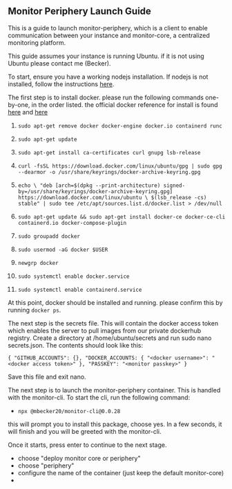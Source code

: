 ## Monitor Periphery Launch Guide

This is a guide to launch monitor-periphery, which is a client to enable communication between your instance and monitor-core, a centralized monitoring platform.

This guide assumes your instance is running Ubuntu. if it is not using Ubuntu please contact me (Becker).

To start, ensure you have a working nodejs installation. If nodejs is not installed, follow the instructions [here](https://github.com/nodesource/distributions/blob/master/README.md).

The first step is to install docker. please run the following commands one-by-one, in the order listed. the official docker reference for install is found [here](https://docs.docker.com/engine/install/ubuntu/) and [here](https://docs.docker.com/engine/install/linux-postinstall/)

1. `sudo apt-get remove docker docker-engine docker.io containerd runc`

2. `sudo apt-get update`

3. `sudo apt-get install ca-certificates curl gnupg lsb-release`

4. `curl -fsSL https://download.docker.com/linux/ubuntu/gpg | sudo gpg --dearmor -o /usr/share/keyrings/docker-archive-keyring.gpg`

5. `echo \ "deb [arch=$(dpkg --print-architecture) signed-by=/usr/share/keyrings/docker-archive-keyring.gpg] https://download.docker.com/linux/ubuntu \ $(lsb_release -cs) stable" | sudo tee /etc/apt/sources.list.d/docker.list > /dev/null`

6. `sudo apt-get update && sudo apt-get install docker-ce docker-ce-cli containerd.io docker-compose-plugin`

7. `sudo groupadd docker`

8. `sudo usermod -aG docker $USER`

9. `newgrp docker`

10. `sudo systemctl enable docker.service`

11. `sudo systemctl enable containerd.service`

At this point, docker should be installed and running. please confirm this by running `docker ps`.

The next step is the secrets file. This will contain the docker access token which enables the server to pull images from our private dockerhub registry. Create a directory at /home/ubuntu/secrets and run sudo nano secrets.json. The contents should look like this:

`{
	"GITHUB_ACCOUNTS": {},
	"DOCKER_ACCOUNTS: {
		"<docker username>": "<docker access token>"
	},
	"PASSKEY": "<monitor passkey>"
}`

Save this file and exit nano.

The next step is to launch the monitor-periphery container. This is handled with the monitor-cli. To start the cli, run the following command:

- `npx @mbecker20/monitor-cli@0.0.28`

this will prompt you to install this package, choose yes. In a few seconds, it will finish and you will be greeted with the monitor-cli.

Once it starts, press enter to continue to the next stage.

- choose "deploy monitor core or periphery"
- choose "periphery"
- configure the name of the container (just keep the default monitor-core)
- 
